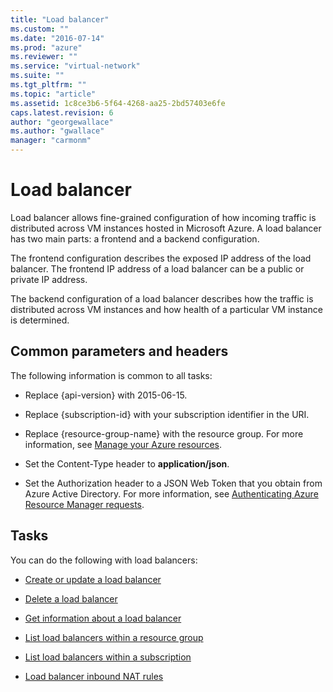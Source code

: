 ```yaml
---
title: "Load balancer"
ms.custom: ""
ms.date: "2016-07-14"
ms.prod: "azure"
ms.reviewer: ""
ms.service: "virtual-network"
ms.suite: ""
ms.tgt_pltfrm: ""
ms.topic: "article"
ms.assetid: 1c8ce3b6-5f64-4268-aa25-2bd57403e6fe
caps.latest.revision: 6
author: "georgewallace"
ms.author: "gwallace"
manager: "carmonm"
---
```

# Load balancer
Load balancer allows fine-grained configuration of how incoming traffic is distributed across VM instances hosted in Microsoft Azure. A load balancer has two main parts: a frontend and a backend configuration.  
  
 The frontend configuration describes the exposed IP address of the load balancer. The frontend IP address of a load balancer can be a public or private IP address.  
  
 The backend configuration of a load balancer describes how the traffic is distributed across VM instances and how health of a particular VM instance is determined.  
  
##  <a name="bk_common"></a> Common parameters and headers  
 The following information is common to all tasks:  
  
-   Replace {api-version} with 2015-06-15.  
  
-   Replace {subscription-id} with your subscription identifier in the URI.  
  
-   Replace {resource-group-name} with the resource group. For more information, see [Manage your Azure resources](http://azure.microsoft.com/documentation/articles/azure-preview-portal-using-resource-groups/).  
  
-   Set the Content-Type header to **application/json**.  
  
-   Set the Authorization header to a JSON Web Token that you obtain from Azure Active Directory. For more information, see [Authenticating Azure Resource Manager requests](../../index.md).  
  
## Tasks  
 You can do the following with load balancers:  
  
-   [Create or update a load balancer](create-or-update-a-load-balancer.md)  
  
-   [Delete a load balancer](delete-a-load-balancer.md)  
  
-   [Get information about a load balancer ](get-information-about-a-load-balancer.md)  
  
-   [List load balancers within a resource group](list-load-balancers-within-a-resource-group.md)  
  
-   [List load balancers within a subscription](list-load-balancers-within-a-subscription.md)  
  
-   [Load balancer inbound NAT rules](load-balancer-inbound-nat-rules.md)